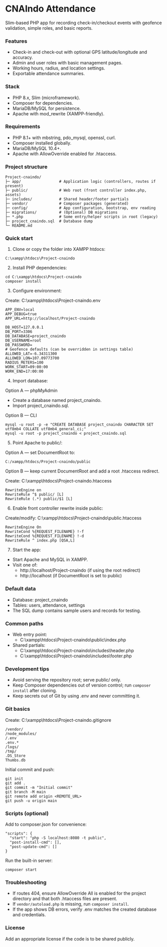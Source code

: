 # CNAIndo Attendance

Slim-based PHP app for recording check-in/checkout events with geofence validation, simple roles, and basic reports.

### Features
- Check-in and check-out with optional GPS latitude/longitude and accuracy.
- Admin and user roles with basic management pages.
- Working hours, radius, and location settings.
- Exportable attendance summaries.

### Stack
- PHP 8.x, Slim (microframework).
- Composer for dependencies.
- MariaDB/MySQL for persistence.
- Apache with mod_rewrite (XAMPP-friendly).

### Requirements
- PHP 8.1+ with mbstring, pdo_mysql, openssl, curl.
- Composer installed globally.
- MariaDB/MySQL 10.4+.
- Apache with AllowOverride enabled for .htaccess.

### Project structure
```
Project-cnaindo/
├─ app/                 # Application logic (controllers, routes if present)
├─ public/              # Web root (front controller index.php, assets)
├─ includes/            # Shared header/footer partials
├─ vendor/              # Composer packages (generated)
├─ config/              # App configuration, bootstrap, env reading
├─ migrations/          # (Optional) DB migrations
├─ *.php                # Some entry/helper scripts in root (legacy)
├─ project_cnaindo.sql  # Database dump
└─ README.md
```

### Quick start

1) Clone or copy the folder into XAMPP htdocs:
```
C:\xampp\htdocs\Project-cnaindo
```

2) Install PHP dependencies:
```
cd C:\xampp\htdocs\Project-cnaindo
composer install
```

3) Configure environment:

Create: C:\xampp\htdocs\Project-cnaindo\.env
```
APP_ENV=local
APP_DEBUG=true
APP_URL=http://localhost/Project-cnaindo

DB_HOST=127.0.0.1
DB_PORT=3306
DB_DATABASE=project_cnaindo
DB_USERNAME=root
DB_PASSWORD=
# Geofence defaults (can be overridden in settings table)
ALLOWED_LAT=-6.34311300
ALLOWED_LON=107.09773700
RADIUS_METERS=100
WORK_START=09:00:00
WORK_END=17:00:00
```

4) Import database:

Option A — phpMyAdmin
- Create a database named project_cnaindo.
- Import project_cnaindo.sql.

Option B — CLI
```
mysql -u root -p -e "CREATE DATABASE project_cnaindo CHARACTER SET utf8mb4 COLLATE utf8mb4_general_ci;"
mysql -u root -p project_cnaindo < project_cnaindo.sql
```

5) Point Apache to public/:

Option A — set DocumentRoot to:
```
C:/xampp/htdocs/Project-cnaindo/public
```

Option B — keep current DocumentRoot and add a root .htaccess redirect.

Create: C:\xampp\htdocs\Project-cnaindo\.htaccess
```
RewriteEngine on
RewriteRule ^$ public/ [L]
RewriteRule (.*) public/$1 [L]
```

6) Enable front controller rewrite inside public:

Create/modify: C:\xampp\htdocs\Project-cnaindo\public\.htaccess
```
RewriteEngine On
RewriteCond %{REQUEST_FILENAME} !-f
RewriteCond %{REQUEST_FILENAME} !-d
RewriteRule ^ index.php [QSA,L]
```

7) Start the app:
- Start Apache and MySQL in XAMPP.
- Visit one of:
  - http://localhost/Project-cnaindo  (if using the root redirect)
  - http://localhost                 (if DocumentRoot is set to public)

### Default data
- Database: project_cnaindo
- Tables: users, attendance, settings
- The SQL dump contains sample users and records for testing.

### Common paths

- Web entry point:
  - C:\xampp\htdocs\Project-cnaindo\public\index.php
- Shared partials:
  - C:\xampp\htdocs\Project-cnaindo\includes\header.php
  - C:\xampp\htdocs\Project-cnaindo\includes\footer.php

### Development tips
- Avoid serving the repository root; serve public/ only.
- Keep Composer dependencies out of version control; run `composer install` after cloning.
- Keep secrets out of Git by using .env and never committing it.

### Git basics

Create: C:\xampp\htdocs\Project-cnaindo\.gitignore
```
/vendor/
/node_modules/
/.env
.env.*
/logs/
/tmp/
.DS_Store
Thumbs.db
```

Initial commit and push:
```
git init
git add .
git commit -m "Initial commit"
git branch -M main
git remote add origin <REMOTE_URL>
git push -u origin main
```

### Scripts (optional)

Add to composer.json for convenience:
```
"scripts": {
  "start": "php -S localhost:8080 -t public",
  "post-install-cmd": [],
  "post-update-cmd": []
}
```

Run the built-in server:
```
composer start
```

### Troubleshooting
- If routes 404, ensure AllowOverride All is enabled for the project directory and that both .htaccess files are present.
- If `vendor/autoload.php` is missing, run `composer install`.
- If the app shows DB errors, verify .env matches the created database and credentials.

### License
Add an appropriate license if the code is to be shared publicly.
